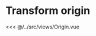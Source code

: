 <script setup>
	import Origin from "../../src/views/Origin.vue";
</script>

# Transform origin

<div class="example">
	<Origin></Origin>
</div>

<<< @/../src/views/Origin.vue
